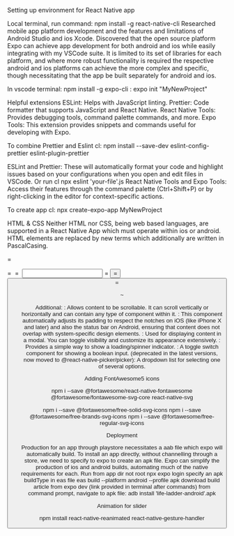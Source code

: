 Setting up environment for React Native app

Local terminal, run command: npm install -g react-native-cli
Researched mobile app platform development and the features and limitations of Android Studio
and ios Xcode. Discovered that the open source platform Expo can achieve app development for both
android and ios while easily integrating with my VSCode suite. It is limited to its set of libraries for 
each platform, and where more robust functionality is required the respective android and ios 
platforms can achieve the more complex and specific, though necessitating that the app be built separately
for android and ios.

In vscode terminal: npm install -g expo-cli
: expo init "MyNewProject"

Helpful extensions
ESLint: Helps with JavaScript linting.
Prettier: Code formatter that supports JavaScript and React Native.
React Native Tools: Provides debugging tools, command palette commands, and more.
Expo Tools: This extension provides snippets and commands useful for developing with Expo.

To combine Prettier and Eslint
cl: npm install --save-dev eslint-config-prettier eslint-plugin-prettier

ESLint and Prettier: These will automatically format your code and highlight issues based on your 
configurations when you open and edit files in VSCode. Or run cl npx eslint 'your-file'.js
React Native Tools and Expo Tools: Access their features through the command palette 
(Ctrl+Shift+P) or by right-clicking in the editor for context-specific actions.


To create app
cl: npx create-expo-app MyNewProject

HTML & CSS
Neither HTML nor CSS, being web based languages, are supported in a React Native App
which must operate within ios or android. 
HTML elements are replaced by new terms which additionally are written in PascalCasing.
<div> = <View>
<p> = <Text>
<img> = <Image>
<input type="text"> = <TextInput>
<button> = <Button>
<a> = <Pressable>
<ul/ol/li> ~ <FlatList/SectionList>

Additional:
<ScrollView>: Allows content to be scrollable. It can scroll vertically or horizontally and can contain any type of component within it.
<SafeAreaView>: This component automatically adjusts its padding to respect the notches on iOS (like iPhone X and later) and also the status bar on Android, ensuring that content does not overlap with system-specific design elements.
<Modal>: Used for displaying content in a modal. You can toggle visibility and customize its appearance extensively.
<ActivityIndicator>: Provides a simple way to show a loading/spinner indicator.
<Switch>: A toggle switch component for showing a boolean input.
<Picker> (deprecated in the latest versions, now moved to @react-native-picker/picker): A dropdown list for selecting one of several options.

Adding FontAwesome5 icons

npm i --save @fortawesome/react-native-fontawesome @fortawesome/fontawesome-svg-core react-native-svg

npm i --save @fortawesome/free-solid-svg-icons
npm i --save @fortawesome/free-brands-svg-icons
npm i --save @fortawesome/free-regular-svg-icons

Deployment

Production for an app through playstore necessitates a aab file which expo will automatically build. To install an app directly, without channelling through a store, we need to specify to expo to create an apk file. Expo can simplify the production of ios and android builds, automating much of the native requirements for each.
Run from app dir not root
npx expo login
specify an apk buildType in eas file
eas build --platform android --profile apk
download build article from expo dev (link provided in terminal after commands)
from command prompt, navigate to apk file: adb install 'life-ladder-android'.apk


Animation for slider

npm install react-native-reanimated react-native-gesture-handler
